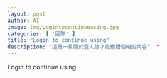 ```yaml
---
layout: post
author: AI
image: img/Logintocontinueusing.jpg
categories: [ '國際' ]
title: "Login to continue using"  
description: "這是一篇關於登入後才能繼續使用的內容"  "
---
```

Login to continue using